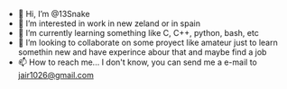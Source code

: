 - 👋 Hi, I’m @13Snake
- 👀 I’m interested in work in new zeland or in spain
- 🌱 I’m currently learning something like C, C++, python, bash, etc
- 💞️ I’m looking to collaborate on some proyect like amateur just to learn somethin new and have experince abour that and maybe find a job
- 📫 How to reach me... I don't know, you can send me a e-mail to jair1026@gmail.com

<!---
13Snake/13Snake is a ✨ special ✨ repository because its `README.md` (this file) appears on your GitHub profile.
You can click the Preview link to take a look at your changes.
--->
